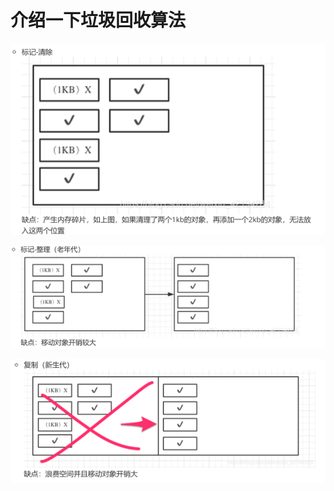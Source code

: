 # 介绍一下垃圾回收算法

![Snipaste_2021-03-10_13-48-52](介绍一下垃圾回收算法.assets/Snipaste_2021-03-10_13-48-52-1615355357032.png)

![Snipaste_2021-03-10_13-48-58](介绍一下垃圾回收算法.assets/Snipaste_2021-03-10_13-48-58-1615355358866.png)

![Snipaste_2021-03-10_13-49-03](介绍一下垃圾回收算法.assets/Snipaste_2021-03-10_13-49-03.png)